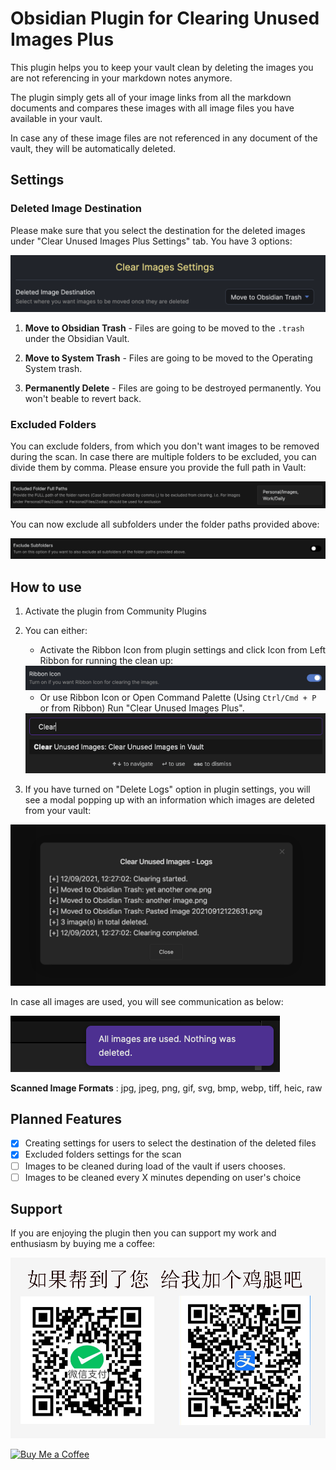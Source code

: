 # Obsidian Plugin for Clearing Unused Images Plus

This plugin helps you to keep your vault clean by deleting the images you are not referencing in your markdown notes anymore.

The plugin simply gets all of your image links from all the markdown documents and compares these images with all image files you have available in your vault.

In case any of these image files are not referenced in any document of the vault, they will be automatically deleted.

## Settings

### Deleted Image Destination

Please make sure that you select the destination for the deleted images under "Clear Unused Images Plus Settings" tab. You have 3 options:

<img src="https://github.com/xjl456852/ob-clear-unused-images-plus/blob/master/images/delete-destination.png?raw=true">

1. **Move to Obsidian Trash** - Files are going to be moved to the `.trash` under the Obsidian Vault.

2. **Move to System Trash** - Files are going to be moved to the Operating System trash.

3. **Permanently Delete** - Files are going to be destroyed permanently. You won't beable to revert back.

### Excluded Folders

You can exclude folders, from which you don't want images to be removed during the scan. In case there are multiple folders to be excluded, you can divide them by comma. Please ensure you provide the full path in Vault:

<img src="https://github.com/xjl456852/ob-clear-unused-images-plus/blob/master/images/excluded-folders.png?raw=true">

You can now exclude all subfolders under the folder paths provided above:

<img src="https://github.com/xjl456852/ob-clear-unused-images-plus/blob/master/images/exclude-subfolders.png?raw=true">

## How to use

1. Activate the plugin from Community Plugins

2. You can either:

    - Activate the Ribbon Icon from plugin settings and click Icon from Left Ribbon for running the clean up:

    <img src="https://github.com/xjl456852/ob-clear-unused-images-plus/raw/master/images/ribbon-icon.png">

    - Or use Ribbon Icon or Open Command Palette (Using `Ctrl/Cmd + P` or from Ribbon) Run "Clear Unused Images Plus".

    <img src="https://github.com/xjl456852/ob-clear-unused-images-plus/raw/master/images/Clear-Command.png">

3. If you have turned on "Delete Logs" option in plugin settings, you will see a modal popping up with an information which images are deleted from your vault:

<img src="https://github.com/xjl456852/ob-clear-unused-images-plus/raw/master/images/logs-modal.png">

In case all images are used, you will see communication as below:

<img src="https://github.com/xjl456852/ob-clear-unused-images-plus/raw/master/images/nothing-deleted.png">

**Scanned Image Formats** : jpg, jpeg, png, gif, svg, bmp, webp, tiff, heic, raw

## Planned Features

-   [x] Creating settings for users to select the destination of the deleted files
-   [x] Excluded folders settings for the scan
-   [ ] Images to be cleaned during load of the vault if users chooses.
-   [ ] Images to be cleaned every X minutes depending on user's choice

## Support

If you are enjoying the plugin then you can support my work and enthusiasm by buying me a coffee:

![support me](https://github.com/xjl456852/public_resources/blob/aca24ede4acf372e3ef5fb49f5791c10ee6f7060/support_me.png)

<a href='https://www.buymeacoffee.com/xiejl' target='_blank'>
    <img src='https://img.buymeacoffee.com/button-api/?text=Buy me a coffee &emoji=&slug=Xiejl&button_colour=BD5FFF&font_colour=ffffff&font_family=Poppins&outline_colour=000000&coffee_colour=FFDD00' alt='Buy Me a Coffee' />
</a>